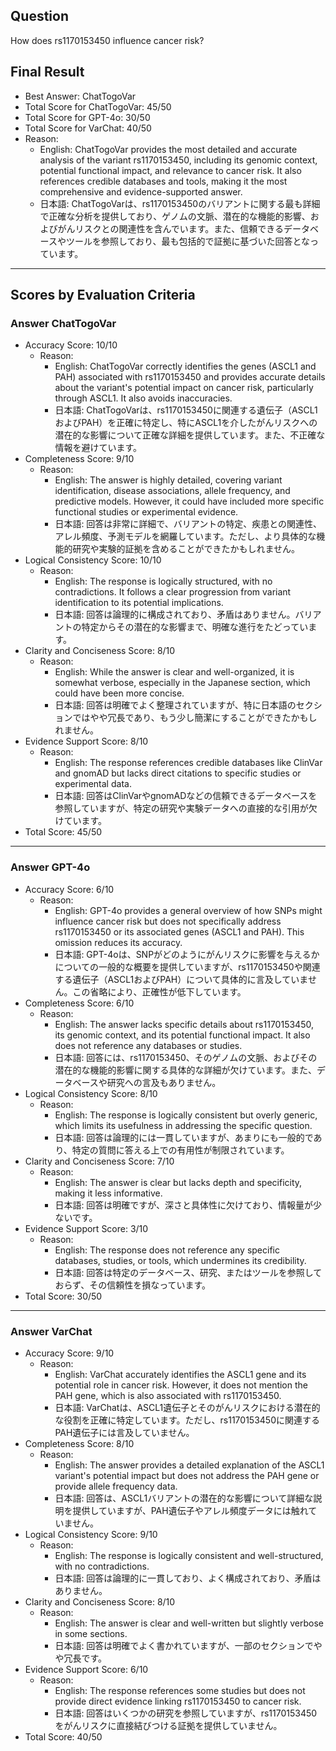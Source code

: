 ## Question

How does rs1170153450 influence cancer risk?

## Final Result

- Best Answer: ChatTogoVar
- Total Score for ChatTogoVar: 45/50
- Total Score for GPT-4o: 30/50
- Total Score for VarChat: 40/50
- Reason:
  - English: ChatTogoVar provides the most detailed and accurate analysis of the variant rs1170153450, including its genomic context, potential functional impact, and relevance to cancer risk. It also references credible databases and tools, making it the most comprehensive and evidence-supported answer.
  - 日本語: ChatTogoVarは、rs1170153450のバリアントに関する最も詳細で正確な分析を提供しており、ゲノムの文脈、潜在的な機能的影響、およびがんリスクとの関連性を含んでいます。また、信頼できるデータベースやツールを参照しており、最も包括的で証拠に基づいた回答となっています。

---

## Scores by Evaluation Criteria

### Answer ChatTogoVar
- Accuracy Score: 10/10
  - Reason: 
    - English: ChatTogoVar correctly identifies the genes (ASCL1 and PAH) associated with rs1170153450 and provides accurate details about the variant's potential impact on cancer risk, particularly through ASCL1. It also avoids inaccuracies.
    - 日本語: ChatTogoVarは、rs1170153450に関連する遺伝子（ASCL1およびPAH）を正確に特定し、特にASCL1を介したがんリスクへの潜在的な影響について正確な詳細を提供しています。また、不正確な情報を避けています。
- Completeness Score: 9/10
  - Reason: 
    - English: The answer is highly detailed, covering variant identification, disease associations, allele frequency, and predictive models. However, it could have included more specific functional studies or experimental evidence.
    - 日本語: 回答は非常に詳細で、バリアントの特定、疾患との関連性、アレル頻度、予測モデルを網羅しています。ただし、より具体的な機能的研究や実験的証拠を含めることができたかもしれません。
- Logical Consistency Score: 10/10
  - Reason: 
    - English: The response is logically structured, with no contradictions. It follows a clear progression from variant identification to its potential implications.
    - 日本語: 回答は論理的に構成されており、矛盾はありません。バリアントの特定からその潜在的な影響まで、明確な進行をたどっています。
- Clarity and Conciseness Score: 8/10
  - Reason: 
    - English: While the answer is clear and well-organized, it is somewhat verbose, especially in the Japanese section, which could have been more concise.
    - 日本語: 回答は明確でよく整理されていますが、特に日本語のセクションではやや冗長であり、もう少し簡潔にすることができたかもしれません。
- Evidence Support Score: 8/10
  - Reason: 
    - English: The response references credible databases like ClinVar and gnomAD but lacks direct citations to specific studies or experimental data.
    - 日本語: 回答はClinVarやgnomADなどの信頼できるデータベースを参照していますが、特定の研究や実験データへの直接的な引用が欠けています。
- Total Score: 45/50

---

### Answer GPT-4o
- Accuracy Score: 6/10
  - Reason: 
    - English: GPT-4o provides a general overview of how SNPs might influence cancer risk but does not specifically address rs1170153450 or its associated genes (ASCL1 and PAH). This omission reduces its accuracy.
    - 日本語: GPT-4oは、SNPがどのようにがんリスクに影響を与えるかについての一般的な概要を提供していますが、rs1170153450や関連する遺伝子（ASCL1およびPAH）について具体的に言及していません。この省略により、正確性が低下しています。
- Completeness Score: 6/10
  - Reason: 
    - English: The answer lacks specific details about rs1170153450, its genomic context, and its potential functional impact. It also does not reference any databases or studies.
    - 日本語: 回答には、rs1170153450、そのゲノムの文脈、およびその潜在的な機能的影響に関する具体的な詳細が欠けています。また、データベースや研究への言及もありません。
- Logical Consistency Score: 8/10
  - Reason: 
    - English: The response is logically consistent but overly generic, which limits its usefulness in addressing the specific question.
    - 日本語: 回答は論理的には一貫していますが、あまりにも一般的であり、特定の質問に答える上での有用性が制限されています。
- Clarity and Conciseness Score: 7/10
  - Reason: 
    - English: The answer is clear but lacks depth and specificity, making it less informative.
    - 日本語: 回答は明確ですが、深さと具体性に欠けており、情報量が少ないです。
- Evidence Support Score: 3/10
  - Reason: 
    - English: The response does not reference any specific databases, studies, or tools, which undermines its credibility.
    - 日本語: 回答は特定のデータベース、研究、またはツールを参照しておらず、その信頼性を損なっています。
- Total Score: 30/50

---

### Answer VarChat
- Accuracy Score: 9/10
  - Reason: 
    - English: VarChat accurately identifies the ASCL1 gene and its potential role in cancer risk. However, it does not mention the PAH gene, which is also associated with rs1170153450.
    - 日本語: VarChatは、ASCL1遺伝子とそのがんリスクにおける潜在的な役割を正確に特定しています。ただし、rs1170153450に関連するPAH遺伝子には言及していません。
- Completeness Score: 8/10
  - Reason: 
    - English: The answer provides a detailed explanation of the ASCL1 variant's potential impact but does not address the PAH gene or provide allele frequency data.
    - 日本語: 回答は、ASCL1バリアントの潜在的な影響について詳細な説明を提供していますが、PAH遺伝子やアレル頻度データには触れていません。
- Logical Consistency Score: 9/10
  - Reason: 
    - English: The response is logically consistent and well-structured, with no contradictions.
    - 日本語: 回答は論理的に一貫しており、よく構成されており、矛盾はありません。
- Clarity and Conciseness Score: 8/10
  - Reason: 
    - English: The answer is clear and well-written but slightly verbose in some sections.
    - 日本語: 回答は明確でよく書かれていますが、一部のセクションでやや冗長です。
- Evidence Support Score: 6/10
  - Reason: 
    - English: The response references some studies but does not provide direct evidence linking rs1170153450 to cancer risk.
    - 日本語: 回答はいくつかの研究を参照していますが、rs1170153450をがんリスクに直接結びつける証拠を提供していません。
- Total Score: 40/50
